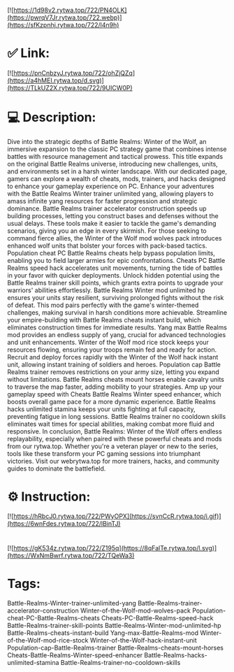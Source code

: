 [![https://1d98v2.rytwa.top/722/PN4OLK](https://pwrqV7Jr.rytwa.top/722.webp)](https://sfKzpnhj.rytwa.top/722/l4n9h)
# ✅ Link:
[![https://pnCnbzyJ.rytwa.top/722/ohZjQZq](https://a4hMEI.rytwa.top/d.svg)](https://TLkUZ2X.rytwa.top/722/9UICW0P)
# 💻 Description:
Dive into the strategic depths of Battle Realms: Winter of the Wolf, an immersive expansion to the classic PC strategy game that combines intense battles with resource management and tactical prowess. This title expands on the original Battle Realms universe, introducing new challenges, units, and environments set in a harsh winter landscape. With our dedicated page, gamers can explore a wealth of cheats, mods, trainers, and hacks designed to enhance your gameplay experience on PC.
Enhance your adventures with the Battle Realms Winter trainer unlimited yang, allowing players to amass infinite yang resources for faster progression and strategic dominance. Battle Realms trainer accelerator construction speeds up building processes, letting you construct bases and defenses without the usual delays. These tools make it easier to tackle the game's demanding scenarios, giving you an edge in every skirmish.
For those seeking to command fierce allies, the Winter of the Wolf mod wolves pack introduces enhanced wolf units that bolster your forces with pack-based tactics. Population cheat PC Battle Realms cheats help bypass population limits, enabling you to field larger armies for epic confrontations. Cheats PC Battle Realms speed hack accelerates unit movements, turning the tide of battles in your favor with quicker deployments.
Unlock hidden potential using the Battle Realms trainer skill points, which grants extra points to upgrade your warriors' abilities effortlessly. Battle Realms Winter mod unlimited hp ensures your units stay resilient, surviving prolonged fights without the risk of defeat. This mod pairs perfectly with the game's winter-themed challenges, making survival in harsh conditions more achievable.
Streamline your empire-building with Battle Realms cheats instant build, which eliminates construction times for immediate results. Yang max Battle Realms mod provides an endless supply of yang, crucial for advanced technologies and unit enhancements. Winter of the Wolf mod rice stock keeps your resources flowing, ensuring your troops remain fed and ready for action.
Recruit and deploy forces rapidly with the Winter of the Wolf hack instant unit, allowing instant training of soldiers and heroes. Population cap Battle Realms trainer removes restrictions on your army size, letting you expand without limitations. Battle Realms cheats mount horses enable cavalry units to traverse the map faster, adding mobility to your strategies.
Amp up your gameplay speed with Cheats Battle Realms Winter speed enhancer, which boosts overall game pace for a more dynamic experience. Battle Realms hacks unlimited stamina keeps your units fighting at full capacity, preventing fatigue in long sessions. Battle Realms trainer no cooldown skills eliminates wait times for special abilities, making combat more fluid and responsive.
In conclusion, Battle Realms: Winter of the Wolf offers endless replayability, especially when paired with these powerful cheats and mods from our rytwa.top. Whether you're a veteran player or new to the series, tools like these transform your PC gaming sessions into triumphant victories. Visit our webrytwa.top for more trainers, hacks, and community guides to dominate the battlefield.

# ⚙️ Instruction:
[![https://hRbcJ0.rytwa.top/722/PWyOPX](https://svnCcR.rytwa.top/i.gif)](https://6wnFdes.rytwa.top/722/lBinTJ)
#
[![https://gK534z.rytwa.top/722/Z195q](https://8qFalTe.rytwa.top/l.svg)](https://WxNmBwrf.rytwa.top/722/TQeWa3)
# Tags:
Battle-Realms-Winter-trainer-unlimited-yang Battle-Realms-trainer-accelerator-construction Winter-of-the-Wolf-mod-wolves-pack Population-cheat-PC-Battle-Realms-cheats Cheats-PC-Battle-Realms-speed-hack Battle-Realms-trainer-skill-points Battle-Realms-Winter-mod-unlimited-hp Battle-Realms-cheats-instant-build Yang-max-Battle-Realms-mod Winter-of-the-Wolf-mod-rice-stock Winter-of-the-Wolf-hack-instant-unit Population-cap-Battle-Realms-trainer Battle-Realms-cheats-mount-horses Cheats-Battle-Realms-Winter-speed-enhancer Battle-Realms-hacks-unlimited-stamina Battle-Realms-trainer-no-cooldown-skills





